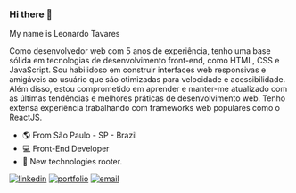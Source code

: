 ### Hi there 👋

My name is Leonardo Tavares

Como desenvolvedor web com 5 anos de experiência, tenho uma base sólida em tecnologias de desenvolvimento front-end, como HTML, CSS e JavaScript. Sou habilidoso em construir interfaces web responsivas e amigáveis ao usuário que são otimizadas para velocidade e acessibilidade. Além disso, estou comprometido em aprender e manter-me atualizado com as últimas tendências e melhores práticas de desenvolvimento web. Tenho extensa experiência trabalhando com frameworks web populares como o ReactJS.

- 🌎 From São Paulo - SP - Brazil
- 💻 Front-End Developer
- 🤖 New technologies rooter.

[![linkedin](https://user-images.githubusercontent.com/49364517/125479702-13e4f933-313e-4243-a3b4-de6fc008993f.jpg)](https://www.linkedin.com/in/leonardo-tavares-devweb21/)
[![portfolio](https://user-images.githubusercontent.com/49364517/125479796-0f07f63d-0145-409a-8cee-ef878301e506.jpg)](https://universodesites.com.br)
[![email](https://user-images.githubusercontent.com/49364517/125479860-90404bef-18c7-44a7-889c-9f6b1bf8f8d6.jpg)](mailto:leonardo.bonfim@outlook.com)

